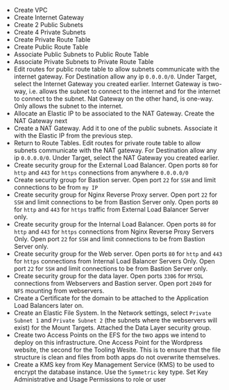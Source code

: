 
- Create VPC
- Create Internet Gateway
- Create 2 Public Subnets
- Create 4 Private Subnets
- Create Private Route Table
- Create Public Route Table
- Associate Public Subnets to Public Route Table
- Associate Private Subnets to Private Route Table
- Edit routes for public route table to allow subnets communicate with the internet gateway. For Destination allow any ip `0.0.0.0/0`. Under Target, select the Internet Gateway you created earlier. Internet Gateway is two-way, i.e. allows the subnet to connect to the internet and for the internet to connect to the subnet. Nat Gateway on the other hand, is one-way. Only allows the subnet to the internet.
- Allocate an Elastic IP to be associated to the NAT Gateway. Create the NAT Gateway next
- Create a NAT Gateway. Add it to one of the public subnets. Associate it with the Elastic IP from the previous step.
- Return to Route Tables. Edit routes for private route table to allow subnets communicate with the NAT gateway. For Destination allow any ip `0.0.0.0/0`. Under Target, select the NAT Gateway you created earlier.
- Create security group for the External Load Balancer. Open ports `80` for `http` and `443` for `https` connections from anywhere `0.0.0.0/0`
- Create security group for Bastion server. Open port `22` for `SSH` and limit connections to be from `my IP`
- Create security group for Nginx Reverse Proxy server. Open port `22` for `SSH` and limit connections to be from Bastion Server only. Open ports `80` for `http` and `443` for `https` traffic from External Load Balancer Server only.
- Create security group for the Internal Load Balancer. Open ports `80` for `http` and `443` for `https` connections from Nginx Reverse Proxy Servers Only. Open port `22` for `SSH` and limit connections to be from Bastion Server only.
- Create security group for the Web server. Open ports `80` for `http` and `443` for `https` connections from Internal Load Balancer Servers Only. Open port `22` for `SSH` and limit connections to be from Bastion Server only.
- Create security group for the data layer. Open ports `3306` for `MYSQL` connections from Webservers and Bastion server. Open port `2049` for `NFS` mounting from webservers.
- Create a Certificate for the domain to be attached to the Application Load Balancers later on.
- Create an Elastic File System. In the Network settings, select `Private Subnet 1` and `Private Subnet 2` (the subnets where the webservers will exist) for the Mount Targets. Attached the Data Layer security group.
- Create two Access Points on the EFS for the two apps we intend to deploy on this infrastructure. One Access Point for the Wordpress website, the second for the Tooling Wesite. This is to ensure that the file structure is clean and files from both apps do not overwrite themselves.
- Create a KMS key from Key Management Service (KMS) to be used to encrypt the database instance. Use the `Symmetric` key type. Set Key Administrative and Usage Permissions to role or user